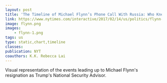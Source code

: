 ```yaml
---
layout: post
title: 'The Timeline of Michael Flynn’s Phone Call With Russia: Who Knew What, and When'
link: https://www.nytimes.com/interactive/2017/02/14/us/politics/flynn-call-russia-timeline.html
image: flynn.png
images:
    - flynn-1.png
tags: us
type: static,chart,timeline
classes:
publication: NYT
coauthors: K.K. Rebecca Lai
---
```


Visual representation of the events leading up to Michael Flynn's resignation as Trump's National Security Advisor.
